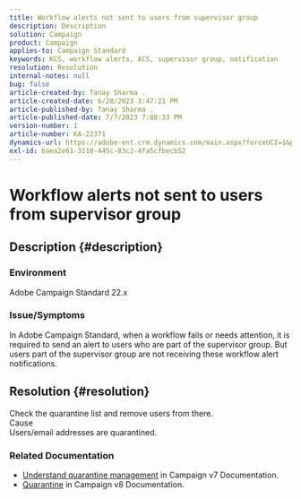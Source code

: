 ```yaml
---
title: Workflow alerts not sent to users from supervisor group
description: Description
solution: Campaign
product: Campaign
applies-to: Campaign Standard
keywords: KCS, workflow alerts, ACS, supervisor group, notification
resolution: Resolution
internal-notes: null
bug: false
article-created-by: Tanay Sharma .
article-created-date: 6/28/2023 3:47:21 PM
article-published-by: Tanay Sharma .
article-published-date: 7/7/2023 7:08:33 PM
version-number: 1
article-number: KA-22371
dynamics-url: https://adobe-ent.crm.dynamics.com/main.aspx?forceUCI=1&pagetype=entityrecord&etn=knowledgearticle&id=dc9c8e0b-cb15-ee11-8f6e-6045bd006295
exl-id: baea2e61-3110-445c-83c2-4fa5cfbecb52
---
```

# Workflow alerts not sent to users from supervisor group

## Description {#description}


### Environment

Adobe Campaign Standard 22.x

### Issue/Symptoms

In Adobe Campaign Standard, when a workflow fails or needs attention, it is required to send an alert to users who are part of the supervisor group. But users part of the supervisor group are not receiving these workflow alert notifications.


## Resolution {#resolution}


Check the quarantine list and remove users from there.
<br>Cause<br>
Users/email addresses are quarantined.

### Related Documentation

- [Understand quarantine management](https://experienceleague.adobe.com/docs/campaign-classic/using/sending-messages/monitoring-deliveries/understanding-quarantine-management.html) in Campaign v7 Documentation.
- [Quarantine](https://experienceleague.adobe.com/docs/campaign/campaign-v8/campaigns/send/failures/quarantines.html) in Campaign v8 Documentation.
